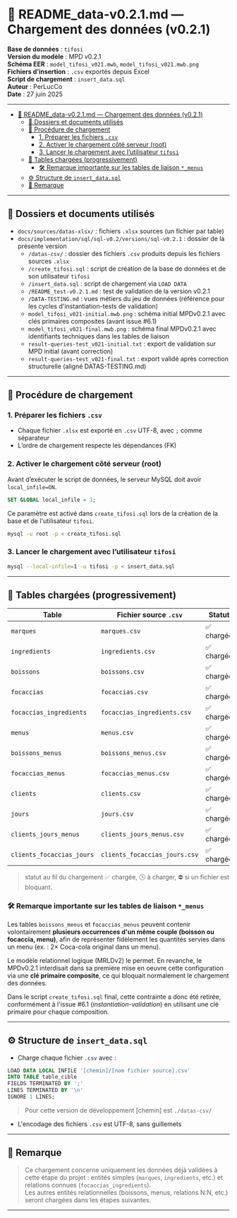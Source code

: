 # 🧪 README_data-v0.2.1.md — Chargement des données (v0.2.1)

**Base de données** : `tifosi`  
**Version du modèle** : MPD v0.2.1  
**Schéma EER** : `model_tifosi_v021.mwb`, `model_tifosi_v021.mwb.png`  
**Fichiers d’insertion** : `.csv` exportés depuis Excel  
**Script de chargement** : `insert_data.sql`  
**Auteur** : PerLucCo  
**Date** : 27 juin 2025

---

- [🧪 README\_data-v0.2.1.md — Chargement des données (v0.2.1)](#-readme_data-v021md--chargement-des-données-v021)
  - [📂 Dossiers et documents utilisés](#-dossiers-et-documents-utilisés)
  - [🔁 Procédure de chargement](#-procédure-de-chargement)
    - [1. Préparer les fichiers `.csv`](#1-préparer-les-fichiers-csv)
    - [2. Activer le chargement côté serveur (root)](#2-activer-le-chargement-côté-serveur-root)
    - [3. Lancer le chargement avec l’utilisateur `tifosi`](#3-lancer-le-chargement-avec-lutilisateur-tifosi)
  - [🧩 Tables chargées (progressivement)](#-tables-chargées-progressivement)
    - [🛠️ Remarque importante sur les tables de liaison `*_menus`](#️-remarque-importante-sur-les-tables-de-liaison-_menus)
  - [⚙️ Structure de `insert_data.sql`](#️-structure-de-insert_datasql)
  - [📎 Remarque](#-remarque)

---

## 📂 Dossiers et documents utilisés

- `docs/sources/datas-xlsx/` : fichiers `.xlsx` sources (un fichier par table)
- `docs/implementation/sql/sql-v0.2/versions/sql-v0.2.1` : dossier de la présente version
  - `/datas-csv/` : dossier des fichiers `.csv` produits depuis les fichiers sources `.xlsx`
  - `/create_tifosi.sql` : script de création de la base de données et de son utilisateur `tifosi`
  - `/insert_data.sql` : script de chargement via `LOAD DATA`
  - `/README_test-v0.2.1.md` : test de validation de la version v0.2.1
  - `/DATA-TESTING.md` : vues métiers du jeu de données (référence pour les cycles d'instantiation-tests de validation)
  - `model_tifosi_v021-initial.mwb.png` : schéma initial MPDv0.2.1 avec clés primaires composites (avant issue #6.1)
  - `model_tifosi_v021-final.mwb.png` : schéma final MPDv0.2.1 avec identifiants techniques dans les tables de liaison
  - `result-queries-test_v021-initial.txt` : export de validation sur MPD initial (avant correction)
  - `result-queries-test_v021-final.txt` : export validé après correction structurelle (aligné DATAS-TESTING.md)

---

## 🔁 Procédure de chargement

### 1. Préparer les fichiers `.csv`

- Chaque fichier `.xlsx` est exporté en `.csv` UTF-8, avec `;` comme séparateur
- L’ordre de chargement respecte les dépendances (FK)

### 2. Activer le chargement côté serveur (root)

Avant d’exécuter le script de données, le serveur MySQL doit avoir `local_infile=ON`.  

```sql
SET GLOBAL local_infile = 1;
```

Ce paramètre est activé dans `create_tifosi.sql` lors de la création de la base et de l'utilisateur `tifosi`.

```bash
mysql -u root -p < create_tifosi.sql
```

### 3. Lancer le chargement avec l’utilisateur `tifosi`

```bash
mysql --local-infile=1 -u tifosi -p < insert_data.sql
```

---

## 🧩 Tables chargées (progressivement)

| Table                        | Fichier source `.csv`            | Statut               |
|------------------------------|----------------------------------|----------------------|
| `marques`                    | `marques.csv`                    | ✅ chargée           |
| `ingredients`                | `ingredients.csv`                | ✅ chargée           |
| `boissons`                   | `boissons.csv`                   | ✅ chargée           |
| `focaccias`                  | `focaccias.csv`                  | ✅ chargée           |
| `focaccias_ingredients`      | `focaccias_ingredients.csv`      | ✅ chargée           |
| `menus`                      | `menus.csv`                      | ✅ chargée           |
| `boissons_menus`             | `boissons_menus.csv`             | ✅ chargée           |
| `focaccias_menus`            | `focaccias_menus.csv`            | ✅ chargée           |
| `clients`                    | `clients.csv`                    | ✅ chargée           |
| `jours`                      | `jours.csv`                      | ✅ chargée           |
| `clients_jours_menus`        | `clients_jours_menus.csv`        | ✅ chargée           |
| `clients_focaccias_jours`    | `clients_focaccias_jours.csv`    | ✅ chargée           |

> statut au fil du chargement ✅ chargée, 🕓 à charger, ⛔️ si un fichier est bloquant.

### 🛠️ Remarque importante sur les tables de liaison `*_menus`

Les tables `boissons_menus` et `focaccias_menus` peuvent contenir volontairement **plusieurs occurrences d'un même couple (boisson ou focaccia, menu)**, afin de représenter fidèlement les quantités servies dans un menu (ex. : 2× Coca-cola original dans un menu).

Le modèle relationnel logique (MRLDv2) le permet. En revanche, le MPDv0.2.1 interdisait dans sa première mise en oeuvre cette configuration via une **clé primaire composite**, ce qui bloquait normalement le chargement des données.

Dans le script `create_tifosi.sql` final, cette contrainte a donc été retirée, conformément à l'issue #6.1 (_instantiation-validation_) en utilisant une clé primaire pour chaque composition.

---

## ⚙️ Structure de `insert_data.sql`

- Charge chaque fichier `.csv` avec :

```sql
LOAD DATA LOCAL INFILE '[chemin]/[nom fichier source].csv'
INTO TABLE table_cible
FIELDS TERMINATED BY ';'
LINES TERMINATED BY '\n'
IGNORE 1 LINES;
```

>Pour cette version de développement [chemin] est `./datas-csv/`

- L'encodage des fichiers `.csv` est UTF-8, sans guillemets

---

## 📎 Remarque

> Ce chargement concerne uniquement les données déjà validées à cette étape du projet : entités simples (`marques`, `ingredients`, etc.) et relations connues (`focaccias_ingredients`).  
> Les autres entités relationnelles (boissons, menus, relations N:N, etc.) seront chargées dans les étapes suivantes.

---
